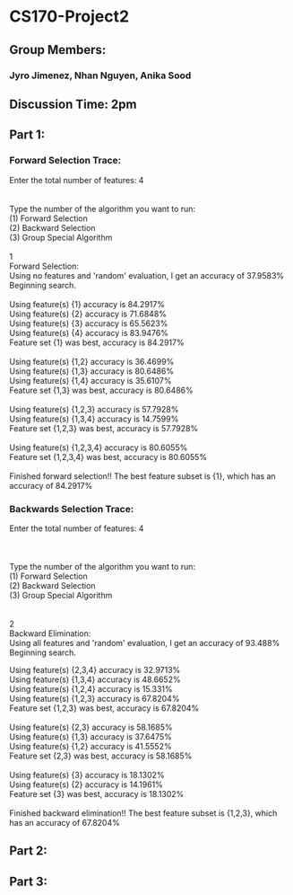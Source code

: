 # CS170-Project2

## Group Members:

### Jyro Jimenez, Nhan Nguyen, Anika Sood

## Discussion Time: 2pm

## Part 1:

### Forward Selection Trace:

Enter the total number of features: 4<br />
<br />
<br />
Type the number of the algorithm you want to run:<br />
(1) Forward Selection<br />
(2) Backward Selection<br />
(3) Group Special Algorithm<br />
<br />
1<br />
Forward Selection:<br />
Using no features and 'random' evaluation, I get an accuracy of 37.9583%<br />
Beginning search.<br />
<br />
Using feature(s) {1} accuracy is 84.2917%<br />
Using feature(s) {2} accuracy is 71.6848%<br />
Using feature(s) {3} accuracy is 65.5623%<br />
Using feature(s) {4} accuracy is 83.9476%<br />
Feature set {1} was best, accuracy is 84.2917%<br />
<br />
Using feature(s) {1,2} accuracy is 36.4699%<br />
Using feature(s) {1,3} accuracy is 80.6486%<br />
Using feature(s) {1,4} accuracy is 35.6107%<br />
Feature set {1,3} was best, accuracy is 80.6486%<br />
<br />
Using feature(s) {1,2,3} accuracy is 57.7928%<br />
Using feature(s) {1,3,4} accuracy is 14.7599%<br />
Feature set {1,2,3} was best, accuracy is 57.7928%<br />
<br />
Using feature(s) {1,2,3,4} accuracy is 80.6055%<br />
Feature set {1,2,3,4} was best, accuracy is 80.6055%<br />
<br />
Finished forward selection!! The best feature subset is {1}, which has an accuracy of 84.2917%<br />

### Backwards Selection Trace:
Enter the total number of features: 4 <br />
<br />
<br />
<br />
Type the number of the algorithm you want to run:<br />
(1) Forward Selection <br />
(2) Backward Selection<br />
(3) Group Special Algorithm<br />
<br /><br />
2<br />
Backward Elimination:<br />
Using all features and 'random' evaluation, I get an accuracy of 93.488%<br />
Beginning search.<br />

Using feature(s) {2,3,4} accuracy is 32.9713%<br />
Using feature(s) {1,3,4} accuracy is 48.6652%<br />
Using feature(s) {1,2,4} accuracy is 15.331%<br />
Using feature(s) {1,2,3} accuracy is 67.8204%<br />
Feature set {1,2,3} was best, accuracy is 67.8204%<br />
<br />
Using feature(s) {2,3} accuracy is 58.1685%<br />
Using feature(s) {1,3} accuracy is 37.6475%<br />
Using feature(s) {1,2} accuracy is 41.5552%<br />
Feature set {2,3} was best, accuracy is 58.1685%<br />
<br />
Using feature(s) {3} accuracy is 18.1302%<br />
Using feature(s) {2} accuracy is 14.1961%<br />
Feature set {3} was best, accuracy is 18.1302%<br />
<br />
Finished backward elimination!! The best feature subset is {1,2,3}, which has an accuracy of 67.8204%<br />
## Part 2:



## Part 3:
